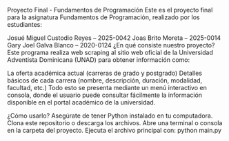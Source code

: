 Proyecto Final - Fundamentos de Programación
Este es el proyecto final para la asignatura Fundamentos de Programación, realizado por los estudiantes:

Josué Miguel Custodio Reyes – 2025-0042
Joas Brito Moreta – 2025-0014
Gary Joel Galva Blanco – 2020-0124
¿En qué consiste nuestro proyecto?
Este programa realiza web scraping al sitio web oficial de la Universidad Adventista Dominicana (UNAD) para obtener información como:

La oferta académica actual (carreras de grado y postgrado)
Detalles básicos de cada carrera (nombre, descripción, duración, modalidad, facultad, etc.)
Todo esto se presenta mediante un menú interactivo en consola, donde el usuario puede consultar fácilmente la información disponible en el portal académico de la universidad.

¿Cómo usarlo?
Asegúrate de tener Python instalado en tu computadora.
Clona este repositorio o descarga los archivos.
Abre una terminal o consola en la carpeta del proyecto.
Ejecuta el archivo principal con: python main.py
